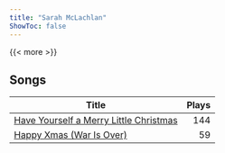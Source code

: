 ```yaml
---
title: "Sarah McLachlan"
ShowToc: false
---
```


{{< more >}}

## Songs
Title | Plays 
----- | -----: 
[Have Yourself a Merry Little Christmas](/songs/have-yourself-a-merry-little-christmas) | 144
[Happy Xmas (War Is Over)](/songs/happy-xmas-war-is-over) | 59

